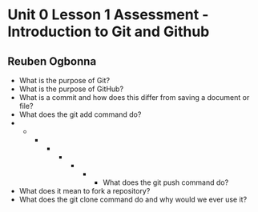# Unit 0 Lesson 1 Assessment - Introduction to Git and Github
## Reuben Ogbonna

* What is the purpose of Git?
* What is the purpose of GitHub?
* What is a commit and how does this differ from saving a document or file?
* What does the git add command do?
* * * * * * * * What does the git push command do?
* What does it mean to fork a repository?
* What does the git clone command do and why would we ever use it?
